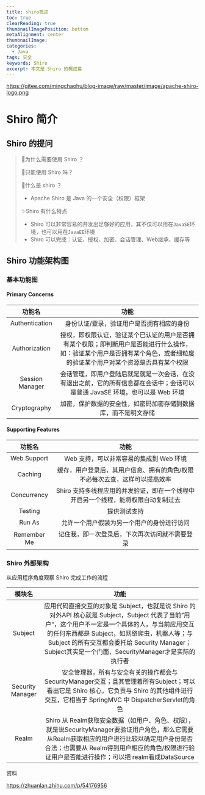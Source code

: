 ```yaml
---
title: shiro概述
toc: true
clearReading: true
thumbnailImagePosition: bottom
metaAlignment: center
thumbnailImage: 
categories: 
  - Java
tags: 安全
keywords: Shiro
excerpt: 本文是 Shiro 的概述篇
---
```


https://gitee.com/mingchaohu/blog-image/raw/master/image/apache-shiro-logo.png
# Shiro 简介

## Shiro 的提问

> :thinking:为什么需要使用 Shiro ？
>
> :thinking:只能使用 Shiro 吗？
>
> :thinking:什么是 shiro ？
>
> - Apache Shiro 是 Java 的一个安全（权限）框架
>
> :sparkles:Shiro 有什么特点
>
> - Shiro 可以非常容易的开发出足够好的应用，其不仅可以用在`JavaSE`环境，也可以用在`JavaEE`环境
> - Shiro 可以完成：认证、授权、加密、会话管理、Web继承、缓存等

## Shiro 功能架构图



###  基本功能图

#### Primary Concerns

|     功能名      |                             功能                             |
| :-------------: | :----------------------------------------------------------: |
| Authentication  |          身份认证/登录，验证用户是否拥有相应的身份           |
|  Authorization  | 授权，即权限认证，验证某个已认证的用户是否拥有某个权限；即判断用户是否能进行什么操作，如：验证某个用户是否拥有某个角色，或者细粒度的验证某个用户对某个资源是否具有某个权限 |
| Session Manager | 会话管理，即用户登陆后就是就是一次会话，在没有退出之前，它的所有信息都在会话中；会话可以是普通 JavaSE 环境，也可以是 Web 环境 |
|  Cryptography   | 加密，保护数据的安全性，如密码加密存储到数据库，而不是明文存储 |



#### Supporting Features

|   功能名    |                             功能                             |
| :---------: | :----------------------------------------------------------: |
| Web Support |           Web 支持，可以非常容易的集成到 Web 环境            |
|   Caching   | 缓存，用户登录后，其用户信息、拥有的角色/权限不必每次去查，这样可以提高效率 |
| Concurrency | Shiro 支持多线程应用的并发验证，即在一个线程中开启另一个线程，能将权限自动复制过去 |
|   Testing   |                         提供测试支持                         |
|   Run As    |          允许一个用户假装为另一个用户的身份进行访问          |
| Remember Me |        记住我，即一次登录后，下次再次访问就不需要登录        |

### Shiro 外部架构

从应用程序角度观察 Shiro 完成工作的流程

|      模块名      |                             功能                             |
| :--------------: | :----------------------------------------------------------: |
|     Subject      | 应用代码直接交互的对象是 Subject，也就是说 Shiro 的对外API 核心就是 Subject，Subject 代表了当前”用户“，这个用户不一定是一个具体的人，与当前应用交互的任何东西都是 Subject，如网络爬虫，机器人等；与 Subject 的所有交互都会委托给 Security Manager；Subject其实是一个门面，SecurityManager才是实际的执行者 |
| Security Manager | 安全管理器，所有与安全有关的操作都会与 SecurityManager交互；且其管理着所有Subject；可以看出它是 Shiro 核心，它负责与 Shiro 的其他组件进行交互，它相当于 SpringMVC 中 DispatcherServlet的角色 |
|      Realm       | Shiro 从 Realm获取安全数据（如用户、角色、权限），就是说SecurityManager要验证用户角色，那么它需要从Realm获取相应的用户进行比较以确定用户身份是否合法；也需要从 Realm得到用户相应的角色/权限进行验证用户是否能进行操作；可以把 realm看成DataSource |

资料

https://zhuanlan.zhihu.com/p/54176956


